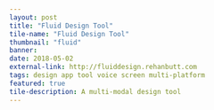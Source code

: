 ```yaml
---
layout: post
title: "Fluid Design Tool"
tile-name: "Fluid Design Tool"
thumbnail: "fluid"
banner:
date: 2018-05-02
external-link: http://fluiddesign.rehanbutt.com
tags: design app tool voice screen multi-platform
featured: true
tile-description: A multi-modal design tool
---
```

